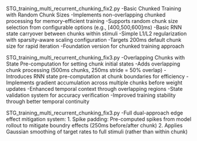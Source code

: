 STG_training_multi_recurrent_chunking_fix2.py
-Basic Chunked Training with Random Chunk Sizes
-Implements non-overlapping chunked processing for memory-efficient training
-Supports random chunk size selection from configurable options (e.g., [400,500,600]ms)
-Basic RNN state carryover between chunks within stimuli
-Simple L1/L2 regularization with sparsity-aware scaling configuration
-Targets 200ms default chunk size for rapid iteration
-Foundation version for chunked training approach

STG_training_multi_recurrent_chunking_fix3.py
-Overlapping Chunks with State Pre-computation for setting chunk initial states
-Adds overlapping chunk processing (500ms chunks, 250ms stride = 50% overlap)
-Introduces RNN state pre-computation at chunk boundaries for efficiency
-Implements gradient accumulation across multiple chunks before weight updates
-Enhanced temporal context through overlapping regions
-State validation system for accuracy verification
-Improved training stability through better temporal continuity

STG_training_multi_recurrent_chunking_fix3.py
-Full dual-approach edge effect mitigation system:
	1. Spike padding: Pre-computed spikes from model rollout to mitigate boundry effects (250ms before/after chunk)
	2. Applies Gaussian smoothing of target rates to full stimuli (rather than within chunk)

